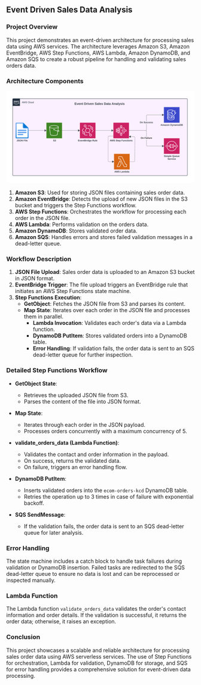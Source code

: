 ## Event Driven Sales Data Analysis

### Project Overview

This project demonstrates an event-driven architecture for processing sales data using AWS services. The architecture leverages Amazon S3, Amazon EventBridge, AWS Step Functions, AWS Lambda, Amazon DynamoDB, and Amazon SQS to create a robust pipeline for handling and validating sales orders data.

### Architecture Components

![image](https://github.com/jignesh-kachhad/Event-Driven-Sales-Data-Analysis/blob/main/Architecture.png)

1. **Amazon S3**: Used for storing JSON files containing sales order data.
2. **Amazon EventBridge**: Detects the upload of new JSON files in the S3 bucket and triggers the Step Functions workflow.
3. **AWS Step Functions**: Orchestrates the workflow for processing each order in the JSON file.
4. **AWS Lambda**: Performs validation on the orders data.
5. **Amazon DynamoDB**: Stores validated order data.
6. **Amazon SQS**: Handles errors and stores failed validation messages in a dead-letter queue.

### Workflow Description

1. **JSON File Upload**: Sales order data is uploaded to an Amazon S3 bucket in JSON format.
2. **EventBridge Trigger**: The file upload triggers an EventBridge rule that initiates an AWS Step Functions state machine.
3. **Step Functions Execution**:
    - **GetObject**: Fetches the JSON file from S3 and parses its content.
    - **Map State**: Iterates over each order in the JSON file and processes them in parallel.
        - **Lambda Invocation**: Validates each order's data via a Lambda function.
        - **DynamoDB PutItem**: Stores validated orders into a DynamoDB table.
        - **Error Handling**: If validation fails, the order data is sent to an SQS dead-letter queue for further inspection.

### Detailed Step Functions Workflow

- **GetObject State**:
  - Retrieves the uploaded JSON file from S3.
  - Parses the content of the file into JSON format.
  
- **Map State**:
  - Iterates through each order in the JSON payload.
  - Processes orders concurrently with a maximum concurrency of 5.

- **validate_orders_data (Lambda Function)**:
  - Validates the contact and order information in the payload.
  - On success, returns the validated data.
  - On failure, triggers an error handling flow.

- **DynamoDB PutItem**:
  - Inserts validated orders into the `ecom-orders-kcd` DynamoDB table.
  - Retries the operation up to 3 times in case of failure with exponential backoff.

- **SQS SendMessage**:
  - If the validation fails, the order data is sent to an SQS dead-letter queue for later analysis.

### Error Handling

The state machine includes a catch block to handle task failures during validation or DynamoDB insertion. Failed tasks are redirected to the SQS dead-letter queue to ensure no data is lost and can be reprocessed or inspected manually.

### Lambda Function

The Lambda function `validate_orders_data` validates the order's contact information and order details. If the validation is successful, it returns the order data; otherwise, it raises an exception.

### Conclusion

This project showcases a scalable and reliable architecture for processing sales order data using AWS serverless services. The use of Step Functions for orchestration, Lambda for validation, DynamoDB for storage, and SQS for error handling provides a comprehensive solution for event-driven data processing.